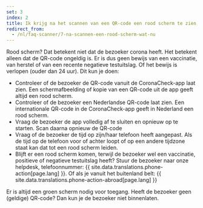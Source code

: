 ```yaml
---
set: 3
index: 2
title: Ik krijg na het scannen van een QR-code een rood scherm te zien, wat nu?
redirect_from: 
  - /nl/faq-scanner/7-na-scannen-een-rood-scherm-wat-nu
---
```

Rood scherm? Dat betekent niet dat de bezoeker corona heeft. Het betekent alleen dat de QR-code ongeldig is. Er is dus geen bewijs van een vaccinatie, van herstel of van een recente negatieve testuitslag. Of het bewijs is verlopen (ouder dan 24 uur). Dit kun je doen:

- Controleer of de bezoeker de QR-code vanuit de CoronaCheck-app laat zien. Een schermafbeelding of kopie van een QR-code uit de app geeft altijd een rood scherm.
- Controleer of de bezoeker een Nederlandse QR-code laat zien. Een internationale QR-code in de CoronaCheck-app geeft in Nederland een rood scherm. 
- Vraag de bezoeker de app volledig af te sluiten en opnieuw op te starten. Scan daarna opnieuw de QR-code
- Vraag of de bezoeker de tijd op zijn/haar telefoon heeft aangepast. Als de tijd op de telefoon voor of achter loopt of op een andere tijdzone staat kan dat tot een rood scherm leiden. 
- Blijft er een rood scherm komen, terwijl de bezoeker wel een vaccinatie, positieve of negatieve testuitslag heeft? Stuur de bezoeker naar onze helpdesk, telefoonnummer: {{ site.data.translations.phone-action[page.lang] }}. Of als je vanuit het buitenland belt: {{ site.data.translations.phone-action-abroad[page.lang] }}

Er is altijd een groen scherm nodig voor toegang. Heeft de bezoeker geen (geldige) QR-code? Dan kun je de bezoeker niet binnenlaten. 
